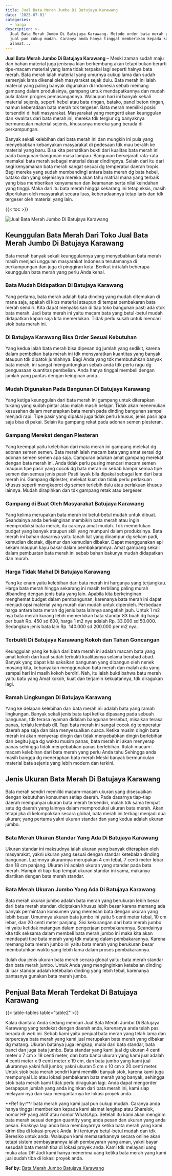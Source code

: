 ```yaml
---
title: Jual Bata Merah Jumbo Di Batujaya Karawang
date: '2025-07-01'
categories:
  - harga
description: >-
  Jual Bata Merah Jumbo Di Batujaya Karawang. Metode order bata merah yang kami
  jual pun cukup mudah. Caranya anda hanya tinggal memberikan kepada kami
  alamat...
---
```


**Jual Bata Merah Jumbo Di Batujaya Karawang** – Meski zaman sudah maju dan bahan material juga jenisnya kian berkembang akan tetapi bukan berarti tipe-macam material yang lama tidak terpakai lagi seperti halnya bata merah. Bata merah ialah material yang umurnya cukup lama dan sudah semenjak lama dikenal oleh masyarakat sejak dulu. Bata merah ini ialah material yang paling banyak digunakan di Indonesia sebab memang gampang dalam produksinya, gampang untuk mendapatkannya dan mudah pula dalam progres pemasangannya. Walaupun hari ini banyak sekali material sejenis, seperti hebel atau bata ringan, batako, panel beton ringan, namun keberadaan bata merah tdk tergeser. Bata merah memiliki posisi tersendiri di hati masyarakat. Masyarakat yang mengerti akan keunggulan dan kwalitas dari bata merah ini, mereka tdk tergiur dg banyaknya bermunculan material sejenis, khususnya mereka yang berada di perkampungan.

Banyak sekali kelebihan dari bata merah ini dan mungkin ini pula yang menyebabkan kebanyakan masyarakat di pedesaan tdk mau beralih ke material yang baru. Bisa kita perhatikan bukti dari kualitas bata merah ini pada bangunan-bangunan masa lampau. Bangunan bersejarah rata-rata memakai bata merah sebagai material dasar dindingnya. Selain dari itu dari segi kenyamanan bata merah sangat sesuai dg temperatur daerah tropis. Bagi mereka yang sudah membandingi antara bata merah dg bata hebel, batako dan yang sejenisnya mereka akan tahu matrial mana yang terbaik yang bisa memberikan kenyamanan dan keamanan serta nilai keindahan yang tinggi. Maka dari itu bata merah hingga sekarang ini tetap eksis, masih diperlukan oleh masyarakat secara luas, keberadaannya tetap laris dan tdk tergeser oleh material yang lain.

{{< toc >}}

![Jual Bata Merah Jumbo Di Batujaya Karawang](/images/jual-bata-merah-02.png)

## Keunggulan Bata Merah Dari Toko Jual Bata Merah Jumbo Di Batujaya Karawang

Bata merah banyak sekali keunggulannya yang menyebabkan bata merah masih menjadi unggulan masyarakat Indonesia terutamanya di perkampungan dan juga di pinggiran kota. Berikut ini ialah beberapa keunggulan bata merah yang perlu Anda kenal.

### Bata Mudah Didapatkan Di Batujaya Karawang

Yang pertama, bata merah adalah bata dinding yang mudah ditemukan di mana saja, apakah di kios material ataupun di tempat pembakaran bata merah sendiri. Kita dapat menyaksikan di tiap toko bangunan pasti ada stok bata merah. Jadi bata merah ini yaitu macam bata yang betul-betul mudah didapatkan kapan saja kita memerlukan. Tidak perlu susah untuk mencari stok bata merah ini.

### Di Batujaya Karawang Bisa Order Sesuai Kebutuhan

Yang kedua ialah bata merah bisa dipesan dg jumlah yang sedikit, karena dalam pembelian bata merah ini tdk mensyaratkan kuantitas yang banyak ataupun tdk dipatok jumlahnya. Bagi Anda yang tdk membutuhkan banyak bata merah, ini sangat menguntungkan sebab anda tdk perlu ragu dg penguasaan kuantitas pembelian. Anda hanya tinggal membeli dengan jumlah yang pantas dengan keinginan anda.

### Mudah Digunakan Pada Bangunan Di Batujaya Karawang

Yang ketiga keunggulan dari bata merah ini gampang untuk diterapkan tukang yang sudah pintar atau malah masih belajar. Tidak akan menemukan kesusahan dalam menerapkan bata merah pada dinding bangunan sampai menjadi rapi. Tipe pasir yang dipakai juga tidak perlu khusus, jenis pasir apa saja bisa di pakai. Selain itu gampang rekat pada adonan semen plesteran.

### Gampang Merekat dengan Plesteran

Yang keempat yaitu kelebihan dari mata merah ini gampang melekat dg adonan semen semen. Bata merah ialah macam bata yang amat serasi dg adonan semen semen apa saja. Campuran adukan amat gampang merekat dengan bata merah ini. Anda tidak perlu pusing mencari macam semen maupun tipe pasir yang cocok dg bata merah ini sebab hampir semua tipe semen dan semua jenis pasir Pasti layak bila dipakai sebagai lem dari bata merah ini. Gampang diplester, melekat kuat dan tidak perlu perlakuan khusus seperti mengkaprot dg semen terlebih dulu atau perlakuan khusus lainnya. Mudah dirapihkan dan tdk gampang retak atau bergeser.

### Gampang di Buat Oleh Masyarakat Batujaya Karawang

Yang kelima merupakan bata merah ini betul-betul mudah untuk dibuat. Seandainya anda berkeinginan membikin bata merah atau ingin memproduksi bata merah, itu caranya amat mudah. Tdk memerlukan budget yang banyak ataupun skill yang mumpuni dalam produksinya. Bata merah ini bahan dasarnya yaitu tanah liat yang dicampur dg sekam padi, kemudian dicetak, dijemur dan kemudian dibakar. Dapat menggunakan api sekam maupun kayu bakar dalam pembakarannya. Amat gampang sekali dalam pembuatan bata merah ini sebab bahan bakunya mudah didapatkan dan murah.

### Harga Tidak Mahal Di Batujaya Karawang

Yang ke enam yaitu kelebihan dari bata merah ini harganya yang terjangkau. Harga bata merah hingga sekarang ini masih terbilang paling murah dibanding dengan jenis bata yang lain. Apabila kita berkeinginan menghemat budget dalam pembangunan, karenanya bata merah ini dapat menjadi opsi material yang murah dan mudah untuk diperoleh. Perbedaan harga antara bata merah dg jenis bata lainnya sangatlah jauh. Untuk 1 m2 nya bata merah kurang lebih memerlukan bata standar 83 buah dg harga per buah Rp. 450 sd 600, harga 1 m2 nya adalah Rp. 33.000 sd 50.000. Sedangkan jenis bata lain Rp. 140.000 sd 200.000 per m2 nya.

### Terbukti Di Batujaya Karawang Kokoh dan Tahan Goncangan

Keunggulan yang ke tujuh dari bata merah ini adalah macam bata yang amat kokoh dan kuat sudah terbukti kualitasnya selama berabad abad. Banyak yang dapat kita saksikan bangunan yang dibangun oleh nenek moyang kita, kebanyakan menggunakan bata merah dan malah ada yang sampai hari ini masih kokoh berdiri. Nah, itu ialah bukti bahwa batu merah yaitu batu yang Amat kokoh, kuat dan terjamin kekuatannya, tdk diragukan lagi.

### Ramah Lingkungan Di Batujaya Karawang

Yang ke delapan kelebihan dari bata merah ini adalah bata yang ramah lingkungan. Banyak sekali jenis bata tapi ketika dipasang pada sebuah bangunan, tdk terasa nyaman didalam bangunan tersebut, misalkan terasa panas, terlalu lembab dll. Tapi bata merah ini sangat cocok dg temperatur daerah apa saja dan bisa menyesuaikan cuaca. Ketika musim dingin bata merah ini akan menyerap dingin dan tidak menyebabkan dingin berlebihan dan begitu juga dg waktu musim panas, bata merah ini akan menyerap panas sehingga tidak menyebabkan panas berlebihan. Itulah macam-macam kelebihan dari bata merah yang perlu Anda tahu Sehingga anda masih bangga dg menerapkan bata merah Meski banyak bermunculan material bata sejenis yang lebih modern dan terkini.

## Jenis Ukuran Bata Merah Di Batujaya Karawang

Bata merah sendiri memiliki macam-macam ukuran yang disesuaikan dengan kebutuhan konsumen setiap daerah. Pada dasarnya tiap-tiap daerah mempunyai ukuran bata merah tersendiri, malah tdk sama tempat satu dg daerah yang lainnya dalam memproduksi ukuran bata merah. Akan tetapi jika di kelompokkan secara global, bata merah ini terbagi menjadi dua ukuran; yang pertama yakni ukuran standar dan yang kedua adalah ukuran jumbo.

### Bata Merah Ukuran Standar Yang Ada Di Batujaya Karawang

Ukuran standar ini maksudnya ialah ukuran yang banyak diterapkan oleh masyarakat, yakni ukuran yang sesuai dengan standar ketebalan dinding bangunan. Lazimnya ukurannya merupakan 4 cm tebal, 7 centi meter lebar dan 18 cm panjang. Ukuran ini adalah ukuran yang standar pada bata merah. Hampir di tiap-tiap tempat ukuran standar ini sama, makanya diartikan dengan bata merah standar.

### Bata Merah Ukuran Jumbo Yang Ada Di Batujaya Karawang

Bata merah ukuran jumbo adalah bata merah yang berukuran lebih besar dari bata merah standar. diciptakan khusus lebih besar karena memang ada banyak permintaan konsumen yang memesan bata dengan ukuran yang lebih besar. Umumnya ukuran bata jumbo ini yaitu 5 centi meter tebal, 10 cm lebar, dan 20 centi meter panjang. Sisi kekurangan dari bata merah jumbo ini yaitu ketidak matangan dalam pengerjaan pembakarannya. Seandainya kita tdk seksama dalam membeli bata merah jumbo ini maka kita akan mendapati tipe bata merah yang tdk matang dalam pembakarannya. Karena memang bata merah jumbo ini yaitu bata merah yang berukuran besar membutuhkan waktu yang lebih lama dalam proses pembakarannya.

Itulah dua jenis ukuran bata merah secara global yaitu; bata merah standar dan bata merah jumbo. Untuk Anda yang menginginkan ketebalan dinding di luar standar adalah ketebalan dinding yang lebih tebal, karenanya pantasnya gunakan bata merah jumbo.

## Penjual Bata Merah Terdekat Di Batujaya Karawang

{{< table-tables table="table2" >}}

Kalau diantara Anda sedang mencari Jual Bata Merah Jumbo Di Batujaya Karawang yang terdekat dengan daerah anda, karenanya anda telah pas berada di web ini. Sebab kami yaitu penjual bata merah yang telah lama dan terpercaya bata merah yang kami jual merupakan bata merah yang dibakar dg matang. Ukuran batanya juga lengkap, mulai dari bata standar, bata banci dan juga bata jumbo. Bata standar yang kami jual dg ukuran 4 centi meter x 7 cm x 18 centi meter, dan bata banci ukuran yang kami jual adalah 4 centi meter x 9 centi meter x 19 cm, dan bata jumbo yang kami jual ukurannya yakni full jumbo; yakni ukuran 5 cm x 10 cm x 20 centi meter. Untuk stok bata merah sendiri kami memiliki banyak stok, karena kami juga mempunyai Lio atau lokasi pembakaran bata merah yang banyak, sehingga stok bata merah kami tidak perlu diragukan lagi. Anda dapat mengorder berapapun jumlah yang anda inginkan dari bata merah ini, kami siap melayani nya dan siap mengantarnya ke lokasi proyek anda.
.

**Ref by:**r bata merah yang kami jual pun cukup mudah. Caranya anda hanya tinggal memberikan kepada kami alamat lengkap atau Sharelok, nomor HP yang aktif atau nomor WhatsApp. Setelah itu kami akan mengirim bata merah sesuai dengan quantity yang anda pesan dan ukuran yang anda pesan. Enaknya lagi anda bisa membayarnya ketika bata merah yang kami kirim tiba di lokasi proyek Anda. Ini tentunya betul-betul mudah dan tdk Beresiko untuk anda. Walaupun kami memasarkannya secara online akan tetapi sistem pembayarannya ialah pembayaran yang aman, yakni bayar sesudah bata merah tiba di lokasi proyek anda. Kami tdk melayani uang muka atau DP Jadi kami hanya menerima uang ketika bata merah yang kami jual sudah tiba di lokasi proyek anda.

**Ref by:** [Bata Merah Jumbo Batujaya Karawang](https://id.wikipedia.org/wiki/Bata)
